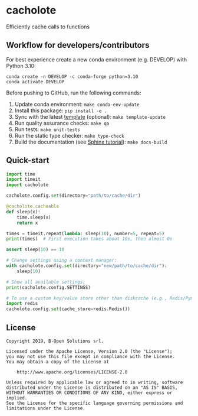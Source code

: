 # cacholote

Efficiently cache calls to functions

## Workflow for developers/contributors

For best experience create a new conda environment (e.g. DEVELOP) with Python 3.10:

```
conda create -n DEVELOP -c conda-forge python=3.10
conda activate DEVELOP
```

Before pushing to GitHub, run the following commands:

1. Update conda environment: `make conda-env-update`
1. Install this package: `pip install -e .`
1. Sync with the latest [template](https://github.com/ecmwf-projects/cookiecutter-conda-package) (optional): `make template-update`
1. Run quality assurance checks: `make qa`
1. Run tests: `make unit-tests`
1. Run the static type checker: `make type-check`
1. Build the documentation (see [Sphinx tutorial](https://www.sphinx-doc.org/en/master/tutorial/)): `make docs-build`

## Quick-start

```python
import time
import timeit
import cacholote

cacholote.config.set(directory="path/to/cache/dir")

@cacholote.cacheable
def sleep(x):
    time.sleep(x)
    return x

times = timeit.repeat(lambda: sleep(10), number=5, repeat=5)
print(times)  # First execution takes about 10s, then almost 0s

assert sleep(10) == 10

# Change settings using a context manager:
with cacholote.config.set(directory="new/path/to/cache/dir"):
    sleep(10)

# Show all available settings:
print(cacholote.config.SETTINGS)

# To use a custom key/value store other than diskcache (e.g., Redis/Pymemcache):
import redis
cacholote.config.set(cache_store=redis.Redis())

```

## License

```
Copyright 2019, B-Open Solutions srl.

Licensed under the Apache License, Version 2.0 (the "License");
you may not use this file except in compliance with the License.
You may obtain a copy of the License at

    http://www.apache.org/licenses/LICENSE-2.0

Unless required by applicable law or agreed to in writing, software
distributed under the License is distributed on an "AS IS" BASIS,
WITHOUT WARRANTIES OR CONDITIONS OF ANY KIND, either express or implied.
See the License for the specific language governing permissions and
limitations under the License.
```
